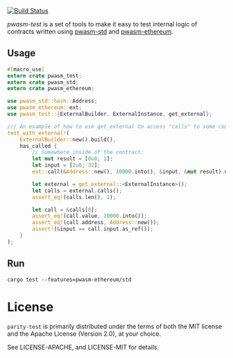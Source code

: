 [![Build Status](https://travis-ci.org/paritytech/pwasm-test.svg?branch=master)](https://travis-ci.org/paritytech/pwasm-test)

*pwasm-test* is a set of tools to make it easy to test internal logic of contracts written using [pwasm-std](https://github.com/paritytech/pwasm-std) and [pwasm-ethereum](https://github.com/paritytech/pwasm-ethereum).

## Usage

```rust
#[macro_use]
extern crate pwasm_test;
extern crate pwasm_std;
extern crate pwasm_ethereum;

use pwasm_std::hash::Address;
use pwasm_ethereum::ext;
use pwasm_test::{ExternalBuilder, ExternalInstance, get_external};

/// An example of how to use get_external to access "calls" to some contract
test_with_external!(
	ExternalBuilder::new().build(),
	has_called {
		// Somewhere inside of the contract:
		let mut result = [0u8; 1];
		let input = [2u8; 32];
		ext::call(&Address::new(), 10000.into(), &input, &mut result).unwrap();

		let external = get_external::<ExternalInstance>();
		let calls = external.calls();
		assert_eq!(calls.len(), 1);

		let call = &calls[0];
		assert_eq!(call.value, 10000.into());
		assert_eq!(call.address, Address::new());
		assert!(&input == call.input.as_ref());
	}
);
```

## Run

`cargo test --features=pwasm-ethereum/std`

# License

`parity-test` is primarily distributed under the terms of both the MIT
license and the Apache License (Version 2.0), at your choice.

See LICENSE-APACHE, and LICENSE-MIT for details.
